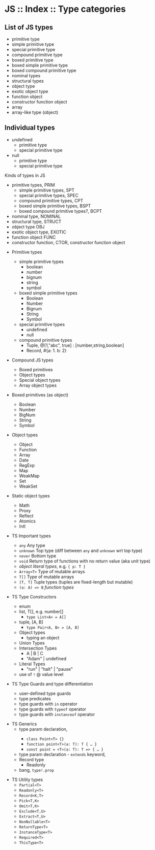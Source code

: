 # JS :: Index :: Type categories

## List of JS types
- primitive type
- simple primitive type
- special primitive type
- compound primitive type
- boxed primitive type
- boxed simple primitive type
- boxed compound primitive type
- nominal types
- structural types
- object type
- exotic object type
- function object
- constructor function object
- array
- array-like type (object)

## Individual types

- undefined
  - primitive type
  - special primitive type
- null
  - primitive type
  - special primitive type





Kinds of types in JS
- primitive types,                   PRIM
  - simple primitive types,          SPT
  - special primitive types,         SPEC
  - compound primitive types,        CPT
  - boxed simple primitive types,    BSPT
  - boxed compound primitive types?, BCPT
- nominal type,         NOMINAL
- structural type,      STRUCT
- object type           OBJ
- exotic object type,   EXOTIC
- function object       FUNC
- constructor function, CTOR, constructor function object


* Primitive types
  - simple primitive types
    - boolean
    - number
    - bignum
    - string
    - symbol
  - boxed simple primitive types
    - Boolean
    - Number
    - Bignum
    - String
    - Symbol
  - special primitive types
    - undefined
    - null
  - compound primitive types
    - Tuple, @[1,"abc", true] : [number,string,boolean]
    - Record, #{a: 1. b: 2}

* Compound JS types
  * Boxed primitives
  * Object types
  * Special object types
  * Array object types

* Boxed primitives (as object)
  - Boolean
  - Number
  - BigNum
  - String
  - Symbol

* Object types
  - Object
  - Function
  - Array
  - Date
  - RegExp
  - Map
  - WeakMap
  - Set
  - WeakSet

* Static object types
  - Math
  - Proxy
  - Reflect
  - Atomics
  - Intl




* TS Important types
  - `any`         Any type
  - `unknown`     Top type (diff between `any` and `unknown` wrt top type)
  - `never`       Bottom type
  - `void`        Return type of functions with no return value (aka unit type)
  - *object literal types*, e.g. `{ p: T }`
  - `Array<T>`    Type of mutable arrays
  - `T[]`         Type of mutable arrays
  - `[T, T]`      Tuple types (tuples are fixed-length but mutable)
  - `(a: A) => B` *function types*




- TS Type Constructors
  - enum
  - list, T[], e.g. number[]
    - `type List<A> = A[]`
  - tuple, [A, B]
    - `type Pair<A, B> = [A, B]`
  - Object types
    - typing an object
  - Union Types
  - Intersection Types
    - A | B | C
    - "Adam" | undefined
  - Literal Types
    - "run" | "halt" | "pause"
  - use of `!` @ value level


- TS Type Guards and type differentiation
  - user-defined type guards
  - type predicates
  - type guards with `in` operator
  - type guards with `typeof` operator
  - type guards with `instanceof` operator

* TS Generics
  - type param declaration, <T>
    - `class Point<T> {}`
    - `function point<T>(a: T): T { … }`
    - `const point = <T>(a: T): T => { … }`
  - type param declaration - `extends` keyword, <T extends never>
  - Record type
    - Readonly
  - bang, `type!.prop`



- TS Utility types
  - `Partial<T>`
  - `Readonly<T>`
  - `Record<K,T>`
  - `Pick<T,K>`
  - `Omit<T,K>`
  - `Exclude<T,U>`
  - `Extract<T,U>`
  - `NonNullable<T>`
  - `ReturnType<T>`
  - `InstanceType<T>`
  - `Required<T>`
  - `ThisType<T>`
